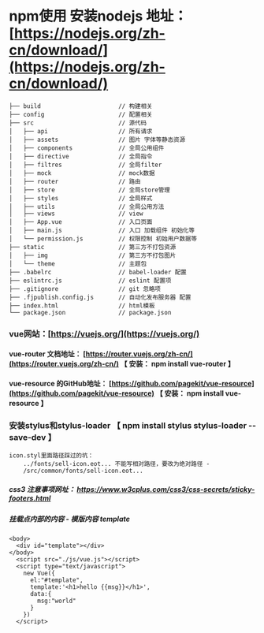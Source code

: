 # npm使用 安装nodejs 地址： [https://nodejs.org/zh-cn/download/](https://nodejs.org/zh-cn/download/)

```
├── build                      // 构建相关  
├── config                     // 配置相关
├── src                        // 源代码
│   ├── api                    // 所有请求
│   ├── assets                 // 图片 字体等静态资源
│   ├── components             // 全局公用组件
│   ├── directive              // 全局指令
│   ├── filtres                // 全局filter
│   ├── mock                   // mock数据
│   ├── router                 // 路由
│   ├── store                  // 全局store管理
│   ├── styles                 // 全局样式
│   ├── utils                  // 全局公用方法
│   ├── views                  // view
│   ├── App.vue                // 入口页面
│   ├── main.js                // 入口 加载组件 初始化等
│   └── permission.js          // 权限控制 初始用户数据等
├── static                     // 第三方不打包资源
│   ├── img                    // 第三方不打包图片
│   └── theme                  // 主题包
├── .babelrc                   // babel-loader 配置
├── eslintrc.js                // eslint 配置项
├── .gitignore                 // git 忽略项
├── .fjpublish.config.js       // 自动化发布服务器 配置
├── index.html                 // html模板
└── package.json               // package.json
```

### vue网站：[https://vuejs.org/](https://vuejs.org/)

#### vue-router 文档地址：   [https://router.vuejs.org/zh-cn/](https://router.vuejs.org/zh-cn/) 【 安装： npm install vue-router 】

#### vue-resource 的GitHub地址：  [https://github.com/pagekit/vue-resource](https://github.com/pagekit/vue-resource) 【 安装： npm install vue-resource 】

### 安装stylus和stylus-loader 【 npm install stylus stylus-loader --save-dev 】

```
icon.styl里面路径踩过的坑：
    ../fonts/sell-icon.eot... 不能写相对路径，要改为绝对路径 - 
    /src/common/fonts/sell-icon.eot...
```

##### css3 注意事项网址：  https://www.w3cplus.com/css3/css-secrets/sticky-footers.html

##### 挂载点内部的内容 - 模版内容 template

```
<body>
  <div id="template"></div>
</body>
  <script src="./js/vue.js"></script>
  <script type="text/javascript">
    new Vue({
      el:"#template",
      template:'<h1>hello {{msg}}</h1>',
      data:{
        msg:"world"
      }
    })
  </script>
```




